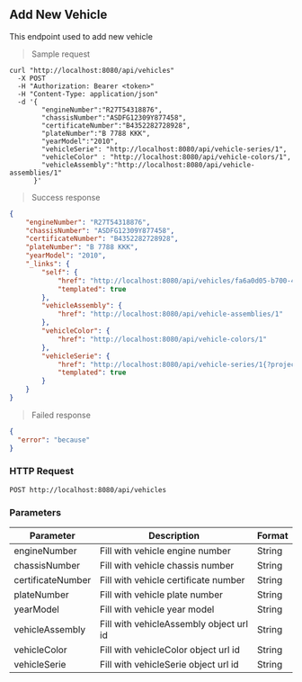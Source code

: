 ## Add New Vehicle

This endpoint used to add new vehicle

> Sample request

```shell
curl "http://localhost:8080/api/vehicles"
  -X POST
  -H "Authorization: Bearer <token>"
  -H "Content-Type: application/json"
  -d '{
        "engineNumber":"R27T54318876",
        "chassisNumber":"ASDFG12309Y877458",
        "certificateNumber":"B4352282728928",
        "plateNumber":"B 7788 KKK",
        "yearModel":"2010",
        "vehicleSerie": "http://localhost:8080/api/vehicle-series/1",
        "vehicleColor" : "http://localhost:8080/api/vehicle-colors/1",
        "vehicleAssembly":"http://localhost:8080/api/vehicle-assemblies/1"
      }'
```

> Success response

```json
{
    "engineNumber": "R27T54318876",
    "chassisNumber": "ASDFG12309Y877458",
    "certificateNumber": "B4352282728928",
    "plateNumber": "B 7788 KKK",
    "yearModel": "2010",
    "_links": {
        "self": {
            "href": "http://localhost:8080/api/vehicles/fa6a0d05-b700-47d8-abf9-1e19b250fd71{?projection}",
            "templated": true
        },
        "vehicleAssembly": {
            "href": "http://localhost:8080/api/vehicle-assemblies/1"
        },
        "vehicleColor": {
            "href": "http://localhost:8080/api/vehicle-colors/1"
        },
        "vehicleSerie": {
            "href": "http://localhost:8080/api/vehicle-series/1{?projection}",
            "templated": true
        }
    }
}
```

> Failed response

```json
{
  "error": "because"
}
```

### HTTP Request

`POST http://localhost:8080/api/vehicles`

### Parameters

Parameter | Description | Format
--------- | ----------- | ------
engineNumber | Fill with vehicle engine number | String
chassisNumber | Fill with vehicle chassis number | String
certificateNumber | Fill with vehicle certificate number | String
plateNumber | Fill with vehicle plate number | String
yearModel | Fill with vehicle year model | String
vehicleAssembly | Fill with vehicleAssembly object url id | String
vehicleColor | Fill with vehicleColor object url id | String
vehicleSerie | Fill with vehicleSerie object url id | String